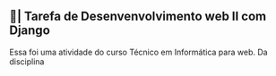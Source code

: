 ## 📑| Tarefa de Desenvenvolvimento web II com Django

  Essa foi uma atividade do curso Técnico em Informática para web. Da disciplina 
 
